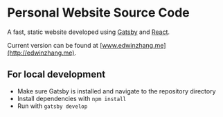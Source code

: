 # Personal Website Source Code

A fast, static website developed using [Gatsby](https://www.gatsbyjs.org/) and [React](https://facebook.github.io/react/).

Current version can be found at [www.edwinzhang.me](http://edwinzhang.me).

## For local development

* Make sure Gatsby is installed and navigate to the repository directory
* Install dependencies with ```npm install```
* Run with ```gatsby develop```
